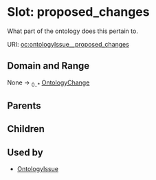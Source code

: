 
# Slot: proposed_changes


What part of the ontology does this pertain to.

URI: [oc:ontologyIssue__proposed_changes](http://w3id.org/ontogpt/ontology-class-templateontologyIssue__proposed_changes)


## Domain and Range

None &#8594;  <sub>0..\*</sub> [OntologyChange](OntologyChange.md)

## Parents


## Children


## Used by

 * [OntologyIssue](OntologyIssue.md)
